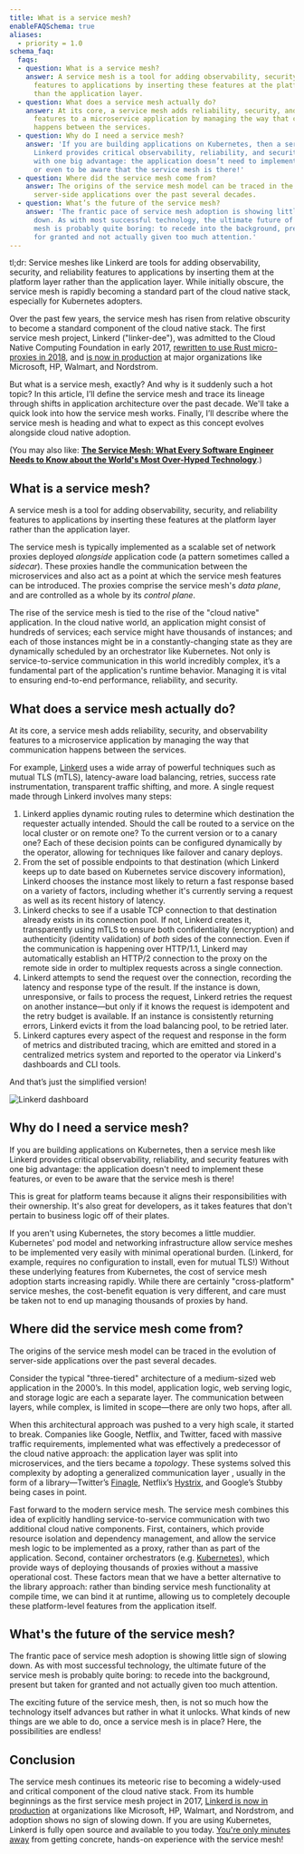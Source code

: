 ```yaml
---
title: What is a service mesh?
enableFAQSchema: true
aliases:
  - priority = 1.0
schema_faq:
  faqs:
  - question: What is a service mesh?
    answer: A service mesh is a tool for adding observability, security, and reliability
      features to applications by inserting these features at the platform layer rather
      than the application layer.
  - question: What does a service mesh actually do?
    answer: At its core, a service mesh adds reliability, security, and observability
      features to a microservice application by managing the way that communication
      happens between the services.
  - question: Why do I need a service mesh?
    answer: 'If you are building applications on Kubernetes, then a service mesh like
      Linkerd provides critical observability, reliability, and security features
      with one big advantage: the application doesn’t need to implement these features,
      or even to be aware that the service mesh is there!'
  - question: Where did the service mesh come from?
    answer: The origins of the service mesh model can be traced in the evolution of
      server-side applications over the past several decades.
  - question: What’s the future of the service mesh?
    answer: 'The frantic pace of service mesh adoption is showing little sign of slowing
      down. As with most successful technology, the ultimate future of the service
      mesh is probably quite boring: to recede into the background, present but taken
      for granted and not actually given too much attention.'
---
```


tl;dr: Service meshes like Linkerd are tools for adding observability, security, and reliability features to applications by inserting them at the platform layer rather than the application layer. While initially obscure, the service mesh is rapidly becoming a standard part of the cloud native stack, especially for Kubernetes adopters.

Over the past few years, the service mesh has risen from relative obscurity to become a standard component of the cloud native stack. The first service mesh project, Linkerd ("linker-dee"), was admitted to the Cloud Native Computing Foundation in early 2017, [rewritten to use Rust micro-proxies in 2018](https://www.infoq.com/articles/linkerd-v2-production-adoption/), and [is now in production](https://buoyant.io/case-studies/) at major organizations like Microsoft, HP, Walmart, and Nordstrom.

But what is a service mesh, exactly? And why is it suddenly such a hot topic? In this article, I’ll define the service mesh and trace its lineage through shifts in application architecture over the past decade. We'll take a quick look into how the service mesh works. Finally, I’ll describe where the service mesh is heading and what to expect as this concept evolves alongside cloud native adoption.

(You may also like: [**The Service Mesh: What Every Software Engineer Needs to Know about the World's Most Over-Hyped Technology**](https://buoyant.io/service-mesh-manifesto/).)

## What is a service mesh?

A service mesh is a tool for adding observability, security, and reliability features to applications by inserting these features at the platform layer rather than the application layer.

The service mesh is typically implemented as a scalable set of network proxies deployed _alongside_ application code (a pattern sometimes called a _sidecar_). These proxies handle the communication between the microservices and also act as a point at which the service mesh features can be introduced. The proxies comprise the service mesh's _data plane_, and are controlled as a whole by its _control plane_.

The rise of the service mesh is tied to the rise of the "cloud native" application. In the cloud native world, an application might consist of hundreds of services; each service might have thousands of instances; and each of those instances might be in a constantly-changing state as they are dynamically scheduled by an orchestrator like Kubernetes. Not only is service-to-service communication in this world incredibly complex, it’s a fundamental part of the application's runtime behavior. Managing it is vital to ensuring end-to-end performance, reliability, and security.

## What does a service mesh actually do?

At its core, a service mesh adds reliability, security, and observability features to a microservice application by managing the way that communication happens between the services.

For example, [Linkerd](https://linkerd.io/) uses a wide array of powerful techniques such as mutual TLS (mTLS), latency-aware load balancing, retries, success rate instrumentation, transparent traffic shifting, and more. A single request made through Linkerd involves many steps:

1. Linkerd applies dynamic routing rules to determine which destination the requester actually intended. Should the call be routed to a service on the local cluster or on remote one? To the current version or to a canary one? Each of these decision points can be configured dynamically by the operator, allowing for techniques like failover and canary deploys.
2. From the set of possible endpoints to that destination (which Linkerd keeps up to date based on Kubernetes service discovery information), Linkerd chooses the instance most likely to return a fast response based on a variety of factors, including whether it's currently serving a request as well as its recent history of latency.
3. Linkerd checks to see if a usable TCP connection to that destination already exists in its connection pool. If not, Linkerd creates it, transparently using mTLS to ensure both confidentiality (encryption) and authenticity (identity validation) of _both_ sides of the connection. Even if the communication is happening over HTTP/1.1, Linkerd may automatically establish an HTTP/2 connection to the proxy on the remote side in order to multiplex requests across a single connection.
4. Linkerd attempts to send the request over the connection, recording the latency and response type of the result. If the instance is down, unresponsive, or fails to process the request, Linkerd retries the request on another instance—but only if it knows the request is idempotent and the retry budget is available. If an instance is consistently returning errors, Linkerd evicts it from the load balancing pool, to be retried later.
5. Linkerd captures every aspect of the request and response in the form of metrics and distributed tracing, which are emitted and stored in a centralized metrics system and reported to the operator via Linkerd's dashboards and CLI tools.

And that’s just the simplified version!

![Linkerd dashboard](/images/architecture/stat.png "Linkerd dashboard")

## Why do I need a service mesh?

If you are building applications on Kubernetes, then a service mesh like Linkerd provides critical observability, reliability, and security features with one big advantage: the application doesn't need to implement these features, or even to be aware that the service mesh is there!

This is great for platform teams because it aligns their responsibilities with their ownership. It's also great for developers, as it takes features that don't pertain to business logic off of their plates.

If you aren't using Kubernetes, the story becomes a little muddier. Kubernetes' pod model and networking infrastructure allow service meshes to be implemented very easily with minimal operational burden. (Linkerd, for example, requires no configuration to install, even for mutual TLS!) Without these underlying features from Kubernetes, the cost of service mesh adoption starts increasing rapidly. While there are certainly "cross-platform" service meshes, the cost-benefit equation is very different, and care must be taken not to end up managing thousands of proxies by hand.

## Where did the service mesh come from?

The origins of the service mesh model can be traced in the evolution of server-side applications over the past several decades.

Consider the typical "three-tiered" architecture of a medium-sized web application in the 2000’s. In this model, application logic, web serving logic, and storage logic are each a separate layer. The communication between layers, while complex, is limited in scope—there are only two hops, after all.

When this architectural approach was pushed to a very high scale, it started to break. Companies like Google, Netflix, and Twitter, faced with massive traffic requirements, implemented what was effectively a predecessor of the cloud native approach: the application layer was split into microservices, and the tiers became a _topology_. These systems solved this complexity by adopting a generalized communication layer , usually in the form of a library—Twitter’s [Finagle](https://twitter.github.io/finagle/), Netflix’s [Hystrix](https://github.com/Netflix/Hystrix), and Google’s Stubby being cases in point.

Fast forward to the modern service mesh. The service mesh combines this idea of explicitly handling service-to-service communication with two additional cloud native components. First, containers, which provide resource isolation and dependency management, and allow the service mesh logic to be implemented as a proxy, rather than as part of the application. Second, container orchestrators (e.g. [Kubernetes](https://kubernetes.io/)), which provide ways of deploying thousands of proxies without a massive operational cost. These factors mean that we have a better alternative to the library approach: rather than binding service mesh functionality at compile time, we can bind it at runtime, allowing us to completely decouple these platform-level features from the application itself.

## What's the future of the service mesh?

The frantic pace of service mesh adoption is showing little sign of slowing down. As with most successful technology, the ultimate future of the service mesh is probably quite boring: to recede into the background, present but taken for granted and not actually given too much attention.

The exciting future of the service mesh, then, is not so much how the technology itself advances but rather in what it unlocks. What kinds of new things are we able to do, once a service mesh is in place? Here, the possibilities are endless!

## Conclusion

The service mesh continues its meteoric rise to becoming a widely-used and critical component of the cloud native stack. From its humble beginnings as the first service mesh project in 2017, [Linkerd is now in production](https://buoyant.io/case-studies/) at organizations like Microsoft, HP, Walmart, and Nordstrom, and adoption shows no sign of slowing down. If you are using Kubernetes, Linkerd is fully open source and available to you today. [You're only minutes away](https://linkerd.io/2/getting-started/) from getting concrete, hands-on experience with the service mesh!
